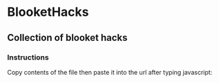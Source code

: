 # BlooketHacks

## Collection of blooket hacks

###  __Instructions__
Copy contents of the file then paste it into the url after typing javascript:

